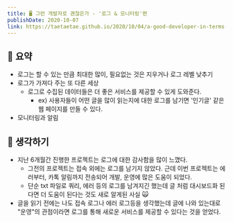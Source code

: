 ```yaml
---
title: 🖥 그런 개발자로 괜찮은가 - '로그 & 모니터링'편
publishDate: 2020-10-07
link: https://taetaetae.github.io/2020/10/04/a-good-developer-in-terms-of-Log-and-Monitoring/
---
```

## 📝 요약 
- 로그는 할 수 있는 만큼 최대한 많이, 필요없는 것은 지우거나 로그 레벨 낮추기  
- 로그가 가져다 주는 또 다른 세상 
  - 로그로 수집된 데이터들은 더 좋은 서비스를 제공할 수 있게 도와준다.  
    - ex) 사용자들이 어떤 글을 많이 읽는지에 대한 로그를 남기면 '인기글' 같은 웹 페이지를 만들 수 있다.  
- 모니터링과 알림 


## 🤔 생각하기 
- 지난 6개월간 진행한 프로젝트는 로그에 대한 감사함을 많이 느꼈다.  
  - 그전의 프로젝트는 접속 외에는 로그를 남기지 않았다. 근데 이번 프로젝트는 에러부터, 카톡 알림까지 전송되어 개발, 운영에 많은 도움이 되었다.  
  - 단순 txt 파일로 쿼리, 에러 등의 로그를 남겨지긴 했는데 글 처럼 대시보드화 된다면 더 도움이 된다는 것도 새로 알게된 사실 🙀 
- 글을 읽기 전에는 나도 접속 로그나 에러 로그등을 생각했는데 글에 나와 있는대로 "운영"의 관점이라면 로그를 통해 새로운 서비스를 제공할 수 있다는 것을 얻었다.  